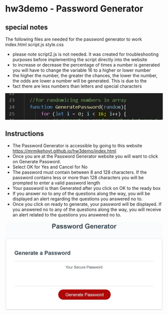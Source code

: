 # hw3demo - Password Generator

## special notes
The following files are needed for the password generator to work
index.html
script.js
style.css

* please note script2.js is not needed. It was created for troubleshooting purposes before implementing the script directly into the website
* to increase or decrease the percentage of times a number is generated you will have to change the variable 16 to a higher or lower number
* the higher the number, the greater the chances, the lower the number, the odds are lower a number will be generated. This is due to the 
* fact there are less numbers than letters and special characters

![value that needs to be changed](https://github.com/mrmikehoyt/hw3demo/blob/master/homeworkss1.JPG)




## Instructions
* The Password Generator is accessible by going to this website  https://mrmikehoyt.github.io/hw3demo/index.html
* Once you are at the Password Generator website you will want to click on Generate Password. 
* Select OK for Yes and Cancel for No
* The password must contain between 8 and 128 characters. If the password contains less or more than 128 characters you will be prompted
  to enter a valid password length
* Your password is than Generated after you click on OK to the ready box
* If you answer no to any of the questions along the way, you will be displayed an alert regarding the questions you answered no to. 
* Once you click on ready to generate, your password will be displayed. If you answered no to any of the questions along the way, you will receive an alert related to the questions you answered no to. 


![password generator program](https://github.com/mrmikehoyt/hw3demo/blob/master/homeworkss2.JPG)